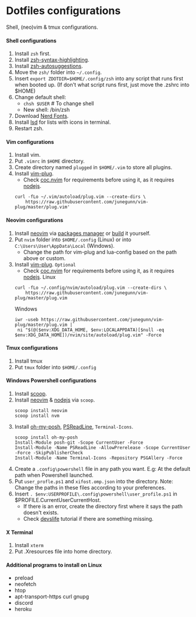 # Dotfiles configurations
Shell, (neo)vim & tmux configurations.

#### Shell configurations

1. Install `zsh` first.
2. Install [zsh-syntax-highlighting](https://github.com/zsh-users/zsh-syntax-highlighting).
3. Install [zsh-autosuggestions](https://github.com/zsh-users/zsh-autosuggestions).
4. Move the `zsh/` folder into `~/.config`.
5. Insert `export ZDOTDIR=$HOME/.config/zsh` into any script that runs first when booted up. (If don't what script runs first, just move the .zshrc into $HOME)
5. Change default shell:
   - `chsh $USER` # To change shell
   - New shell: /bin/zsh
6. Download [Nerd Fonts](https://github.com/ryanoasis/nerd-fonts).
7. Install [lsd](https://github.com/Peltoche/lsd) for lists with icons in terminal.
8. Restart zsh.

#### Vim configurations

1. Install vim.
2. Put `.vimrc` in `$HOME` directory.
3. Create directory named `plugged` in `$HOME/.vim` to store all plugins.
4. Install [vim-plug](https://github.com/junegunn/vim-plug). 
   - Check [coc.nvim](https://github.com/neoclide/coc.nvim) for requirements before using it, as it requires [nodejs](https://nodejs.org/en/download/).
   ```
   curl -fLo ~/.vim/autoload/plug.vim --create-dirs \
       https://raw.githubusercontent.com/junegunn/vim-plug/master/plug.vim'
   ```

#### Neovim configurations

1. Install [neovim](https://github.com/neovim/neovim/) via [packages manager](https://github.com/neovim/neovim/wiki/Installing-Neovim#install-from-package) or [build](https://github.com/neovim/neovim/wiki/Installing-Neovim#install-from-package) it yourself.
2. Put `nvim` folder into `$HOME/.config` (Linux) or into `C:\Users\User\AppData\Local` (Windows).
   - Change the path for vim-plug and lua-config based on the path above or custom.
3. Install [vim-plug](https://github.com/junegunn/vim-plug).
   `Optional`
   - Check [coc.nvim](https://github.com/neoclide/coc.nvim) for requirements before using it, as it requires [nodejs](https://nodejs.org/en/download/).
   Linux
   ```
   curl -fLo ~/.config/nvim/autoload/plug.vim --create-dirs \
       https://raw.githubusercontent.com/junegunn/vim-plug/master/plug.vim
   ```
   Windows
   ```
   iwr -useb https://raw.githubusercontent.com/junegunn/vim-plug/master/plug.vim |`
    ni "$(@($env:XDG_DATA_HOME, $env:LOCALAPPDATA)[$null -eq $env:XDG_DATA_HOME])/nvim/site/autoload/plug.vim" -Force
   ```
#### Tmux configurations
1. Install tmux
2. Put `tmux` folder into `$HOME/.config`

#### Windows Powershell configurations

1. Install [scoop](https://scoop.sh).
2. Install [neovim](https://github.com/neovim/neovim/) & [nodejs](https://nodejs.org/en/download/) via `scoop`.
   ```
   scoop install neovim
   scoop install nvm
   ```
3. Install [oh-my-posh](https://ohmyposh.dev), [PSReadLine](https://github.com/PowerShell/PSReadLine), `Terminal-Icons`.
   ```
   scoop install oh-my-posh
   Install-Module posh-git -Scope CurrentUser -Force
   Install-Module -Name PSReadLine -AllowPrerelease -Scope CurrentUser -Force -SkipPublisherCheck
   Install-Module -Name Terminal-Icons -Repository PSGAllery -Force
   ```
4. Create a `.config\powershell` file in any path you want. E.g: At the default path when Powershell launched.
5. Put `user_profle.ps1` and `xifost.omp.json` into the directory. Note: Change the paths in these files according to your preferences.
6. Insert `. $env:USERPROFILE\.config\powershell\user_profile.ps1` in $PROFILE.CurrentUserCurrentHost.
   - If there is an error, create the directory first where it says the path doesn't exists.
   - Check [devslife](https://www.youtube.com/watch?v=5-aK2_WwrmM&t=8s) tutorial if there are something missing.

#### X Terminal
1. Install `xterm`
2. Put .Xresources file into home directory.

#### Additional programs to install on Linux

 - preload
 - neofetch
 - htop
 - apt-transport-https curl gnupg
 - discord
 - heroku
